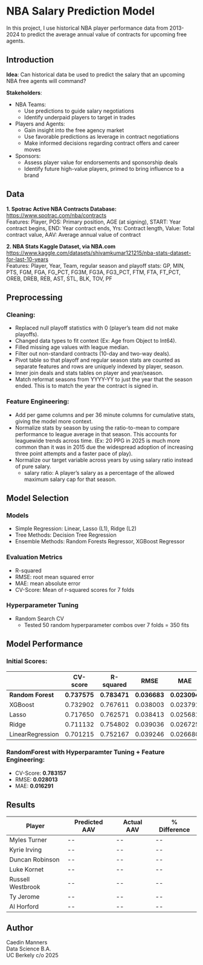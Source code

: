 # NBA Salary Prediction Model

In this project, I use historical NBA player performance data from 2013-2024 to predict the average annual value of contracts for upcoming free agents.

## Introduction
**Idea**: Can historical data be used to predict the salary that an upcoming NBA free agents will command?  

**Stakeholders**:
- NBA Teams:  
    - Use predictions to guide salary negotiations  
    - Identify underpaid players to target in trades  
- Players and Agents:  
    - Gain insight into the free agency market  
    - Use favorable predictions as leverage in contract negotiations  
    - Make informed decisions regarding contract offers and career moves  
- Sponsors:   
    - Assess player value for endorsements and sponsorship deals  
    - Identify future high-value players, primed to bring influence to a brand  

## Data
**1. Spotrac Active NBA Contracts Database:**  
https://www.spotrac.com/nba/contracts  
Features:  Player, POS: Primary position, AGE (at signing), START: Year contract begins, END: Year contract ends, Yrs: Contract length, Value: Total contract value, AAV: Average annual value of contract

**2. NBA Stats Kaggle Dataset, via NBA.com**  
https://www.kaggle.com/datasets/shivamkumar121215/nba-stats-dataset-for-last-10-years  
Features: Player, Year, Team, regular season and playoff stats: GP, MIN, PTS, FGM, FGA, FG_PCT, FG3M, FG3A, FG3_PCT, FTM, FTA, FT_PCT, OREB, DREB, REB, AST, STL, BLK, TOV, PF

## Preprocessing 
### Cleaning:  
- Replaced null playoff statistics with 0 (player’s team did not make playoffs).    
- Changed data types to fit context (Ex: Age from Object to Int64).    
- Filled missing age values with league median.    
- Filter out non-standard contracts (10-day and two-way deals).    
- Pivot table so that playoff and regular season stats are counted as separate features and rows are uniquely indexed by player, season.  
- Inner join deals and stats tables on player and year/season.  
- Match reformat seasons from YYYY-YY to just the year that the season ended. This is to match the year the contract is signed in.

### Feature Engineering:  
- Add per game columns and per 36 minute columns for cumulative stats, giving the model more context.    
- Normalize stats by season by using the ratio-to-mean to compare performance to league average in that season. This accounts for leaguewide trends across time. (Ex: 20 PPG in 2025 is much more common than it was in 2015 due the widespread adoption of increasing three point attempts and a faster pace of play).    
- Normalize our target variable across years by using salary ratio instead of pure salary.    
    - salary ratio: A player’s salary as a percentage of the allowed maximum salary cap for that season.    

## Model Selection
### Models
- Simple Regression: Linear, Lasso (L1), Ridge (L2)  
- Tree Methods: Decision Tree Regression  
- Ensemble Methods: Random Forests Regressor, XGBoost Regressor  

### Evaluation Metrics
- R-squared  
- RMSE: root mean squared error  
- MAE: mean absolute error  
- CV-Score: Mean of r-squared scores for 7 folds  

### Hyperparameter Tuning
- Random Search CV
    - Tested 50 random hyperparameter combos over 7 folds = 350 fits

## Model Performance

### Initial Scores:
| | CV-score | R-squared | RMSE | MAE |
|---|---|---|---|---|
| **Random Forest** | **0.737575** | **0.783471** | **0.036683** | **0.023094** |
| XGBoost | 0.732902 | 0.767611 | 0.038003 | 0.023791 |
| Lasso | 0.717650 | 0.762571 | 0.038413 | 0.025681 |
| Ridge | 0.711132 | 0.754802 | 0.039036 | 0.026725|
| LinearRegression | 0.701215 | 0.752167 | 0.039246 | 0.026680 |

### RandomForest with Hyperparamter Tuning + Feature Engineering:
* CV-Score: **0.783157**  
* RMSE: **0.028013**  
* MAE: **0.016291**

## Results  
Player | Predicted AAV | Actual AAV | % Difference |
|---|---|---| --- |
| Myles Turner |-- | -- | -- |
| Kyrie Irving |-- | -- | -- |
| Duncan Robinson |-- | -- | -- |
| Luke Kornet |-- | -- | -- |
| Russell Westbrook |-- | -- | -- |
| Ty Jerome |-- | -- | -- |
| Al Horford |-- | -- | -- |


## Author
Caedin Manners  
Data Science B.A.  
UC Berkely c/o 2025